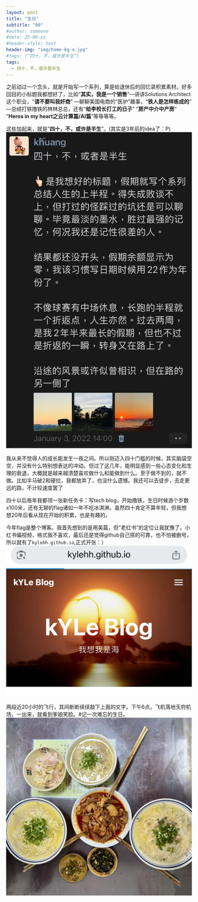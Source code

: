 ```yaml
---
layout: post
title: "生日"
subtitle: "00"
#author: someone
#date: 25-06-xx
#header-style: text
header-img: "img/home-bg-o.jpg"
#tags: [“四十，不，或许是半生”]
tags:
  - 四十，不，或许是半生
---
```


之前动过一个念头，就是开始写一个系列，算是给退休后的回忆录积累素材。好多回目的小标题我都想好了，比如“**其实，我是一个销售**“—讲讲Solutions Architect这个职业，“**请不要叫我奸商**” —聊聊美国电商的“医护”趣事，“**铁人是怎样练成的**” —总结打铁撸铁的林林总总，还有“**给李校长打工的日子**” ”**房产中介中产房**“ ”**Heros in my heart之云计算篇/AI篇**”等等等等。 

这些加起来，就是“**四十，不，或许是半生**”。(其实是3年前的idea了：P)
![Alt text](/assets/2025/25-09-29-bday_files/40.jpg)

我从来不觉得人的成长能发生一夜之间。所以刚迈入四十门槛的时候，其实脑袋空空，并没有什么特别想表达的冲动。但过了这几年，能明显感到一些心态变化和生理的衰退，大概就是越来越清楚喜欢做什么和能做到什么。至于做不到的，就不做。比如半马破2和硬拉，我都放弃了，也没什么遗憾。我还可以去徒步，去走更远的路，不计较速度罢了

四十以后毎年我都领一张新任务卡：写tech blog，开始撸铁，生日时候游个岁数x100米，还有无聊的flag诸如一年不吃冰淇淋。虽然四十肯定不算年轻，但我想想20年后看从现在开始的积累，也是有趣的。

今年flag是整个博客。我首先想到的是用美篇，但”老红书”的定位让我犹豫了。小红书偏视频，格式我不喜欢，最后还是觉得github自己搭的可靠，也不怕被删号，所以就有了`kylehh.github.io`,正式开张：）
![Alt text](/assets/2025/25-09-29-bday_files/blog.jpg)

两段近20小时的飞行，其间断断续续敲下上面的文字。下午6点，飞机落地天府机场，一出来，就看到爹娘笑脸。#记一次难忘的生日。
![Alt text](/assets/2025/25-09-29-bday_files/noodle.jpg)



